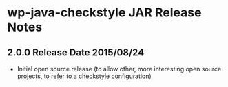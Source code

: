 # wp-java-checkstyle JAR Release Notes

## 2.0.0 Release Date 2015/08/24

* Initial open source release (to allow other, more interesting open source projects, to refer to a checkstyle configuration)